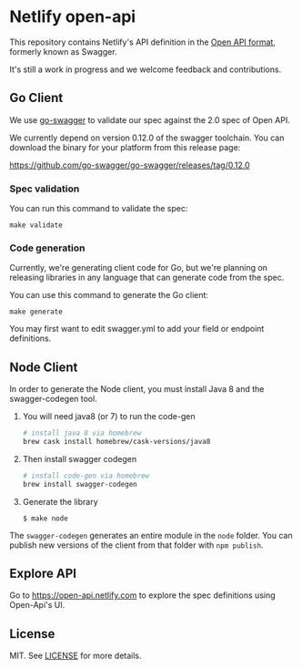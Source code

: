 # Netlify open-api

This repository contains Netlify's API definition in the [Open API format](https://github.com/OAI/OpenAPI-Specification/blob/master/versions/2.0.md), formerly known as Swagger.

It's still a work in progress and we welcome feedback and contributions.

## Go Client

We use [go-swagger](https://github.com/go-swagger/go-swagger) to validate our spec against the 2.0 spec of Open API.

We currently depend on version 0.12.0 of the swagger toolchain. You can download the binary for your platform from this release page:

https://github.com/go-swagger/go-swagger/releases/tag/0.12.0

### Spec validation

You can run this command to validate the spec:

	make validate

### Code generation

Currently, we're generating client code for Go, but we're planning on releasing libraries in any language that can generate code from the spec.

You can use this command to generate the Go client:

	make generate
	
You may first want to edit swagger.yml to add your field or endpoint definitions.

## Node Client

In order to generate the Node client, you must install Java 8 and the swagger-codegen tool.

1. You will need java8 (or 7) to run the code-gen

    ```bash
    # install java 8 via homebrew
    brew cask install homebrew/cask-versions/java8
    ```


2. Then install swagger codegen

    ```bash
    # install code-gen via homebrew
    brew install swagger-codegen
    ```

3. Generate the library

	```console
	$ make node
	```

The `swagger-codegen` generates an entire module in the `node` folder.  You can publish new versions of the client from that folder with `npm publish`.

## Explore API

Go to https://open-api.netlify.com to explore the spec definitions using Open-Api's UI.

## License

MIT. See [LICENSE](LICENSE) for more details.
